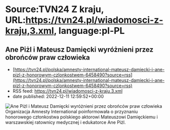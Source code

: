 # Source:TVN24 Z kraju, URL:https://tvn24.pl/wiadomosci-z-kraju,3.xml, language:pl-PL

## Ane Piżl i Mateusz Damięcki wyróżnieni przez obrońców praw człowieka
 - [https://tvn24.pl/polska/amnesty-international-mateusz-damiecki-i-ane-pizl-z-honorowym-czlonkostwem-6458490?source=rss](https://tvn24.pl/polska/amnesty-international-mateusz-damiecki-i-ane-pizl-z-honorowym-czlonkostwem-6458490?source=rss)
 - RSS feed: https://tvn24.pl/wiadomosci-z-kraju,3.xml
 - date published: 2022-12-11 12:59:52+00:00

<img alt="Ane Piżl i Mateusz Damięcki wyróżnieni przez obrońców praw człowieka " src="https://tvn24.pl/najnowsze/cdn-zdjecie-irmfc2-amnesty-6458484/alternates/LANDSCAPE_1280" />
    Organizacja Amnesty International poinformowała o przyznaniu honorowego członkostwa polskiego aktorowi Mateuszowi Damięckiemu i warszawskiej ratownicy medycznej i edukatorce Ane Piżl.


